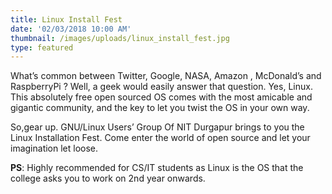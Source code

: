 ```yaml
---
title: Linux Install Fest
date: '02/03/2018 10:00 AM'
thumbnail: /images/uploads/linux_install_fest.jpg
type: featured
---
```

What’s common between Twitter, Google, NASA, Amazon , McDonald’s and RaspberryPi ? Well, a geek would easily answer that question. Yes, Linux. This absolutely free open sourced OS comes with the most amicable and gigantic community, and the key to let you twist the OS in your own way. 

So,gear up. GNU\/Linux Users’ Group Of NIT Durgapur brings to you the Linux Installation Fest. Come enter the world of open source and let your imagination let loose. 

**PS**: Highly recommended for CS\/IT students as Linux is the OS that the college asks you to work on 2nd year onwards.

